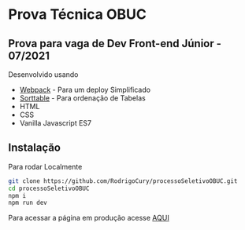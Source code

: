 # Prova Técnica OBUC

## Prova para vaga de Dev Front-end Júnior - 07/2021

Desenvolvido usando 
- [Webpack] - Para um deploy Simplificado
- [Sorttable] - Para ordenação de Tabelas
- HTML
- CSS
- Vanilla Javascript ES7

## Instalação 

Para rodar Localmente

```sh
git clone https://github.com/RodrigoCury/processoSeletivoOBUC.git
cd processoSeletivoOBUC
npm i
npm run dev
```

Para acessar a página em produção acesse [AQUI](https://prova-tecnica-obuc.vercel.app/)

[webpack]: <https://webpack.js.org/>
[Sorttable]: <https://www.npmjs.com/package/sorttable/v/1.0.2>